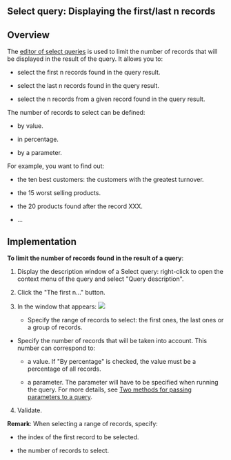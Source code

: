 


## Select query: Displaying the first/last n records
			



<a name="NOTE1"></a>
<a name="NOTE1_1"></a>


## Overview
<a name="overview_ELTTEXTE000119"></a>
The [editor of select queries](../Editeurs/2032049.md) is used to limit the number of records that will be displayed in the result of the query. It allows you to: 

- select the first n records found in the query result.

- select the last n records found in the query result.

- select the n records from a given record found in the query result.




The number of records to select can be defined: 

- by value. 

- in percentage.

- by a parameter.




For example, you want to find out:

- the ten best customers: the customers with the greatest turnover.

- the 15 worst selling products.

- the 20 products found after the record XXX.

- ...




<a name="NOTE2"></a>
<a name="NOTE2_1"></a>


## Implementation
<a name="implementation_ELTTEXTE000143"></a>
**To limit the number of records found in the result of a query**:

1. Display the description window of a Select query: right-click to open the context menu of the query and select "Query description". 

2. Click the "The first n..." button.

3. In the window that appears: ![](https://doc.pcsoft.fr/en-US/images/image.awp?langid=3&name=NPremierNDernier20.gif)


	- Specify the range of records to select: the first ones, the last ones or a group of records.  

- Specify the number of records that will be taken into account. This number can correspond to: 

	- a value. 
						If "By percentage" is checked, the value must be a percentage of all records. 

	- a parameter. The parameter will have to be specified when running the query. For more details, see [Two methods for passing parameters to a query](../Editeurs/2032050.md). 

4. Validate.




**Remark**: When selecting a range of records, specify: 

- the index of the first record to be selected. 

- the number of records to select.





